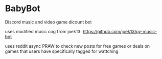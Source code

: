 # BabyBot

Discord music and video game dicount bot

uses modified music cog from joek13: https://github.com/joek13/py-music-bot

uses reddit async PRAW to check new posts for free games or deals on games that users have specifically tagged for wattching
